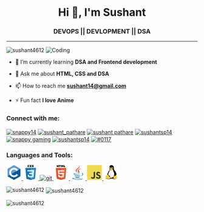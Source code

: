 <!-- ![logo](https://github.com/sushant4612/sushant4612/blob/main/pngtree-computer-code-technology-advertising-image_165748.jpg) -->
<h1 align="center">Hi 👋, I'm Sushant</h1>
<h3 align="center">DEVOPS || DEVLOPMENT || DSA</h3>

<hr>

<img align = "right" alt="Coding" width="400" src="https://thumbs.gfycat.com/ScentedFamiliarDuiker-max-1mb.gif">

<p align="left"> <img src="https://komarev.com/ghpvc/?username=sushant4612&label=Profile%20views&color=0e75b6&style=flat" alt="sushant4612" /> </p>

- 🌱 I’m currently learning **DSA and Frontend development**

- 💬 Ask me about **HTML, CSS and DSA**

- 📫 How to reach me **sushant14@gmail.com**

- ⚡ Fun fact **I love Anime**

<h3 align="left">Connect with me:</h3>
<p align="left">
<a href="https://codepen.io/snappy14" target="blank"><img align="center" src="https://raw.githubusercontent.com/rahuldkjain/github-profile-readme-generator/master/src/images/icons/Social/codepen.svg" alt="snappy14" height="30" width="40" /></a>
<a href="https://twitter.com/sushant_pathare" target="blank"><img align="center" src="https://raw.githubusercontent.com/rahuldkjain/github-profile-readme-generator/master/src/images/icons/Social/twitter.svg" alt="sushant_pathare" height="30" width="40" /></a>
<a href="https://linkedin.com/in/sushant pathare" target="blank"><img align="center" src="https://raw.githubusercontent.com/rahuldkjain/github-profile-readme-generator/master/src/images/icons/Social/linked-in-alt.svg" alt="sushant pathare" height="30" width="40" /></a>
<a href="https://codesandbox.com/sushantsp14" target="blank"><img align="center" src="https://raw.githubusercontent.com/rahuldkjain/github-profile-readme-generator/master/src/images/icons/Social/codesandbox.svg" alt="sushantsp14" height="30" width="40" /></a>
<a href="https://www.youtube.com/c/snappy gaming" target="blank"><img align="center" src="https://raw.githubusercontent.com/rahuldkjain/github-profile-readme-generator/master/src/images/icons/Social/youtube.svg" alt="snappy gaming" height="30" width="40" /></a>
<a href="https://www.leetcode.com/sushantsp14" target="blank"><img align="center" src="https://raw.githubusercontent.com/rahuldkjain/github-profile-readme-generator/master/src/images/icons/Social/leet-code.svg" alt="sushantsp14" height="30" width="40" /></a>
<a href="https://discord.gg/#0117" target="blank"><img align="center" src="https://raw.githubusercontent.com/rahuldkjain/github-profile-readme-generator/master/src/images/icons/Social/discord.svg" alt="#0117" height="30" width="40" /></a>
</p>

<h3 align="left">Languages and Tools:</h3>
<p align="left"> <a href="https://www.cprogramming.com/" target="_blank" rel="noreferrer"> <img src="https://raw.githubusercontent.com/devicons/devicon/master/icons/c/c-original.svg" alt="c" width="40" height="40"/> </a> <a href="https://www.w3schools.com/css/" target="_blank" rel="noreferrer"> <img src="https://raw.githubusercontent.com/devicons/devicon/master/icons/css3/css3-original-wordmark.svg" alt="css3" width="40" height="40"/> </a> <a href="https://git-scm.com/" target="_blank" rel="noreferrer"> <img src="https://www.vectorlogo.zone/logos/git-scm/git-scm-icon.svg" alt="git" width="40" height="40"/> </a> <a href="https://www.w3.org/html/" target="_blank" rel="noreferrer"> <img src="https://raw.githubusercontent.com/devicons/devicon/master/icons/html5/html5-original-wordmark.svg" alt="html5" width="40" height="40"/> </a> <a href="https://www.java.com" target="_blank" rel="noreferrer"> <img src="https://raw.githubusercontent.com/devicons/devicon/master/icons/java/java-original.svg" alt="java" width="40" height="40"/> </a> <a href="https://developer.mozilla.org/en-US/docs/Web/JavaScript" target="_blank" rel="noreferrer"> <img src="https://raw.githubusercontent.com/devicons/devicon/master/icons/javascript/javascript-original.svg" alt="javascript" width="40" height="40"/> </a> <a href="https://www.linux.org/" target="_blank" rel="noreferrer"> <img src="https://raw.githubusercontent.com/devicons/devicon/master/icons/linux/linux-original.svg" alt="linux" width="40" height="40"/> </a> </p>

<p><img align="left" src="https://github-readme-stats.vercel.app/api/top-langs?username=sushant4612&show_icons=true&locale=en&layout=compact" alt="sushant4612" /></p>

<p>&nbsp;<img align="center" src="https://github-readme-stats.vercel.app/api?username=sushant4612&show_icons=true&locale=en" alt="sushant4612" /></p>

<p><img align="center" src="https://github-readme-streak-stats.herokuapp.com/?user=sushant4612&" alt="sushant4612" /></p>
